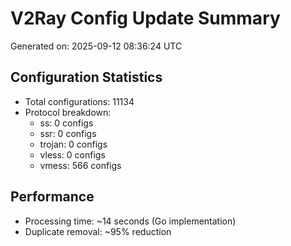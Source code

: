# V2Ray Config Update Summary
Generated on: 2025-09-12 08:36:24 UTC

## Configuration Statistics
- Total configurations: 11134
- Protocol breakdown:
  - ss: 0 configs
  - ssr: 0 configs
  - trojan: 0 configs
  - vless: 0 configs
  - vmess: 566 configs

## Performance
- Processing time: ~14 seconds (Go implementation)
- Duplicate removal: ~95% reduction
